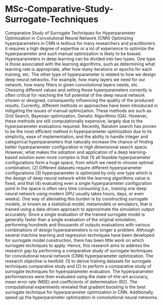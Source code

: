 # MSc-Comparative-Study-Surrogate-Techniques
Comparative Study of Surrogate Techniques for Hyperparameter Optimization in Convolutional Neural Network (CNN)
Optimizing hyperparameters in CNN is tedious for many researchers and practitioners. it requires a high degree of expertise or a lot of experience to optimize the hyperparameter and such manual optimization is likely to be biased. Hyperparameters in deep learning can be divided into two types. One type is those associated with the learning algorithms, such as determining what learning rate is appropriate, after how many iterations or epochs for each training, etc. The other type of hyperparameter is related to how we design deep neural networks. For example, how many layers we need for our network, how many filters in given convolutional layers needs, etc. Choosing different values and setting these hyperparameters correctly is often critical for reaching the full potential of the deep neural network chosen or designed, consequently influencing the quality of the produced results. Currently, different methods or approaches have been introduced in mitigating the issues of manual optimization. These methods are such as Grid Search, Bayesian optimization, Genetic Algorithms (GA). However, these methods are still computationally expensive, largely due to the hyperparameter evaluations required. Recently, Random search has proven to be the most efficient method in hyperparameter optimization due to its simplicity, ease of implementation, and the ability to handle integer and categorical hyperparameters that naturally increase the chance of finding better hyperparameter configuration in high dimensional search space. However, what makes the adoption and application of a deep learning-based solution even more complex is that (1) all feasible hyperparameter configurations form a huge space, from which we need to choose optimal combination, (2) Different datasets require different hyperparameter configurations (3) hyperparameter is optimized by only one type which is the design of deep neural network while the learning algorithms value is fixed, and that (4) evaluating even a single hyperparameter configuration point in the space is often very time consuming (i.e., training one deep neural network using modern GPU usually takes hours, days, or even weeks). One way of alleviating this burden is by constructing surrogate models, or known as a statistical model, metamodels or emulators, that is trained using a data-driven approach to approximate the simulation output accurately. Since a single evaluation of the trained surrogate model is generally faster than a single evaluation of the original simulation, performing hundreds and thousands of outputs evaluations with various combinations of design hyperparameters is no longer a problem. Although several machine learning and regression techniques have been developed for surrogate model construction, there has been little work on which surrogate techniques to apply. Hence, this research aims to address the research gap by performing a comparative study of surrogate techniques for convolutional neural network (CNN) hyperparameter optimization. The research objective is twofold: (1) to derive training datasets for surrogate techniques comparative study and (2) to perform a comparative study of surrogate techniques for hyperparameter evaluation. The hyperparameter performances were then evaluated using the state-of-the-art accuracy, mean error rate (MSE) and coefficients of determination (R2). The computational experiments revealed that gradient boosting is the best surrogate technique for hyperparameter optimization in CNN. Additionally. speed up the hyperparameter optimization in convolutional neural networks.
